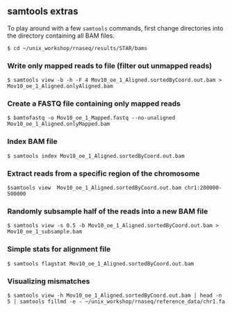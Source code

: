 ## samtools  extras

To play around with a few `samtools` commands, first change directories into the directory containing all BAM files.

`$ cd ~/unix_workshop/rnaseq/results/STAR/bams`

### Write only mapped reads to file (filter out unmapped reads)

`$ samtools view -b -h -F 4 Mov10_oe_1_Aligned.sortedByCoord.out.bam > Mov10_oe_1_Aligned.onlyAligned.bam`

### Create a FASTQ file containing only mapped reads

`$ bamtofastq -o Mov10_oe_1_Mapped.fastq --no-unaligned Mov10_oe_1_Aligned.onlyMapped.bam`

### Index BAM file

`$ samtools index Mov10_oe_1_Aligned.sortedByCoord.out.bam`

### Extract reads from a specific region of the chromosome

`$samtools view  Mov10_oe_1_Aligned.sortedByCoord.out.bam chr1:200000-500000`

### Randomly subsample half of the reads into a new BAM file

`$ samtools view -s 0.5 -b Mov10_oe_1_Aligned.sortedByCoord.out.bam > Mov10_oe_1_subsample.bam`

### Simple stats for alignment file

`$ samtools flagstat Mov10_oe_1_Aligned.sortedByCoord.out.bam`

### Visualizing mismatches

`$ samtools view -h Mov10_oe_1_Aligned.sortedByCoord.out.bam | head -n 5 | samtools fillmd -e - ~/unix_workshop/rnaseq/reference_data/chr1.fa`

